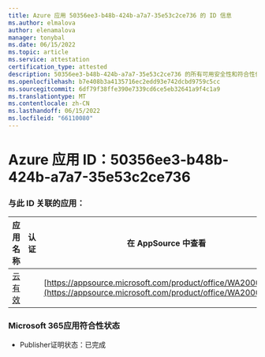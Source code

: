 ```yaml
---
title: Azure 应用 50356ee3-b48b-424b-a7a7-35e53c2ce736 的 ID 信息
ms.author: elmalova
author: elenamalova
manager: tonybal
ms.date: 06/15/2022
ms.topic: article
ms.service: attestation
certification_type: attested
description: 50356ee3-b48b-424b-a7a7-35e53c2ce736 的所有可用安全性和符合性信息信息。
ms.openlocfilehash: b7e408b3a4135716ec2edd93e742dcbd9759c5cc
ms.sourcegitcommit: 6df79f38ffe390e7339cd6ce5eb32641a9f4c1a9
ms.translationtype: MT
ms.contentlocale: zh-CN
ms.lasthandoff: 06/15/2022
ms.locfileid: "66110080"
---
```

# <a name="azure-app-id-50356ee3-b48b-424b-a7a7-35e53c2ce736"></a>Azure 应用 ID：50356ee3-b48b-424b-a7a7-35e53c2ce736


### <a name="apps-associated-with-this-id"></a>与此 ID 关联的应用：
| **应用名称** | **认证** | **在 AppSource 中查看** |
|--------------|---------------|-----------------------|
| [云有效](../forward/WA200002408.md) |  | [https://appsource.microsoft.com/product/office/WA200002408](https://appsource.microsoft.com/product/office/WA200002408) |

### <a name="microsoft-365-app-compliance-status"></a>Microsoft 365应用符合性状态
- Publisher证明状态：已完成

